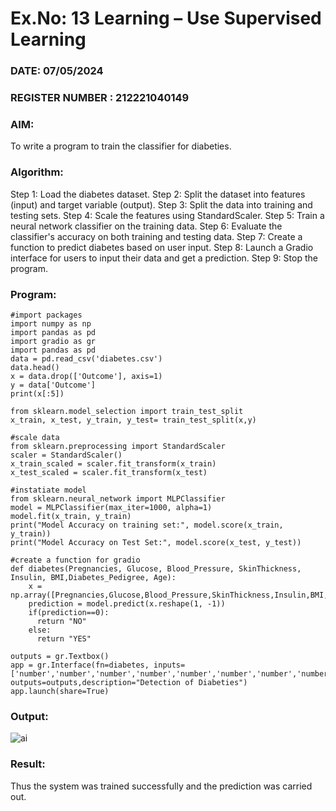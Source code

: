 # Ex.No: 13 Learning – Use Supervised Learning  
### DATE: 07/05/2024                                                                           
### REGISTER NUMBER : 212221040149
### AIM: 
To write a program to train the classifier for diabeties.
###  Algorithm:
Step 1: Load the diabetes dataset.
Step 2: Split the dataset into features (input) and target variable (output).
Step 3: Split the data into training and testing sets.
Step 4: Scale the features using StandardScaler.
Step 5: Train a neural network classifier on the training data.
Step 6: Evaluate the classifier's accuracy on both training and testing data.
Step 7: Create a function to predict diabetes based on user input.
Step 8: Launch a Gradio interface for users to input their data and get a prediction.
Step 9: Stop the program.

### Program:
```
#import packages
import numpy as np
import pandas as pd
import gradio as gr
import pandas as pd
data = pd.read_csv('diabetes.csv')
data.head()
x = data.drop(['Outcome'], axis=1)
y = data['Outcome']
print(x[:5])

from sklearn.model_selection import train_test_split
x_train, x_test, y_train, y_test= train_test_split(x,y)

#scale data
from sklearn.preprocessing import StandardScaler
scaler = StandardScaler()
x_train_scaled = scaler.fit_transform(x_train)
x_test_scaled = scaler.fit_transform(x_test)

#instatiate model
from sklearn.neural_network import MLPClassifier
model = MLPClassifier(max_iter=1000, alpha=1)
model.fit(x_train, y_train)
print("Model Accuracy on training set:", model.score(x_train, y_train))
print("Model Accuracy on Test Set:", model.score(x_test, y_test))

#create a function for gradio
def diabetes(Pregnancies, Glucose, Blood_Pressure, SkinThickness, Insulin, BMI,Diabetes_Pedigree, Age):
    x = np.array([Pregnancies,Glucose,Blood_Pressure,SkinThickness,Insulin,BMI,Diabetes_Pedigree,Age])
    prediction = model.predict(x.reshape(1, -1))
    if(prediction==0):
      return "NO"
    else:
      return "YES"

outputs = gr.Textbox()
app = gr.Interface(fn=diabetes, inputs=['number','number','number','number','number','number','number','number'], outputs=outputs,description="Detection of Diabeties")
app.launch(share=True)
```

### Output:
![ai](https://github.com/Sathya-006/AI_Lab_2023-24/assets/121661327/08ae80ea-69fb-43ef-9d93-364f8f8f36d4)


### Result:
Thus the system was trained successfully and the prediction was carried out.
